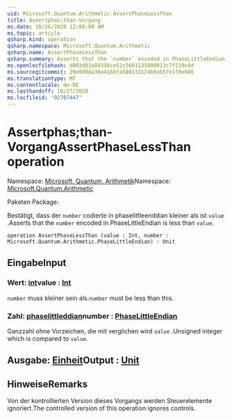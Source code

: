 ```yaml
---
uid: Microsoft.Quantum.Arithmetic.AssertPhaseLessThan
title: Assertphas;than-Vorgang
ms.date: 10/26/2020 12:00:00 AM
ms.topic: article
qsharp.kind: operation
qsharp.namespace: Microsoft.Quantum.Arithmetic
qsharp.name: AssertPhaseLessThan
qsharp.summary: Asserts that the `number` encoded in PhaseLittleEndian is less than `value`.
ms.openlocfilehash: d003d83a84356ce52c5601135000813c7f119e4d
ms.sourcegitcommit: 29e0d88a30e4166fa580132124b0eb57e1f0e986
ms.translationtype: MT
ms.contentlocale: de-DE
ms.lasthandoff: 10/27/2020
ms.locfileid: "92707447"
---
```

# <a name="assertphaselessthan-operation"></a><span data-ttu-id="15440-102">Assertphas;than-Vorgang</span><span class="sxs-lookup"><span data-stu-id="15440-102">AssertPhaseLessThan operation</span></span>

<span data-ttu-id="15440-103">Namespace: [Microsoft. Quantum. Arithmetik](xref:Microsoft.Quantum.Arithmetic)</span><span class="sxs-lookup"><span data-stu-id="15440-103">Namespace: [Microsoft.Quantum.Arithmetic](xref:Microsoft.Quantum.Arithmetic)</span></span>

<span data-ttu-id="15440-104">Paketen [](https://nuget.org/packages/)</span><span class="sxs-lookup"><span data-stu-id="15440-104">Package: [](https://nuget.org/packages/)</span></span>


<span data-ttu-id="15440-105">Bestätigt, dass der `number` codierte in phaselittleenddian kleiner als ist `value` .</span><span class="sxs-lookup"><span data-stu-id="15440-105">Asserts that the `number` encoded in PhaseLittleEndian is less than `value`.</span></span>

```qsharp
operation AssertPhaseLessThan (value : Int, number : Microsoft.Quantum.Arithmetic.PhaseLittleEndian) : Unit
```


## <a name="input"></a><span data-ttu-id="15440-106">Eingabe</span><span class="sxs-lookup"><span data-stu-id="15440-106">Input</span></span>

### <a name="value--int"></a><span data-ttu-id="15440-107">Wert: [int](xref:microsoft.quantum.lang-ref.int)</span><span class="sxs-lookup"><span data-stu-id="15440-107">value : [Int](xref:microsoft.quantum.lang-ref.int)</span></span>

<span data-ttu-id="15440-108">`number` muss kleiner sein als.</span><span class="sxs-lookup"><span data-stu-id="15440-108">`number` must be less than this.</span></span>


### <a name="number--phaselittleendian"></a><span data-ttu-id="15440-109">Zahl: [phaselittleddian](xref:Microsoft.Quantum.Arithmetic.PhaseLittleEndian)</span><span class="sxs-lookup"><span data-stu-id="15440-109">number : [PhaseLittleEndian](xref:Microsoft.Quantum.Arithmetic.PhaseLittleEndian)</span></span>

<span data-ttu-id="15440-110">Ganzzahl ohne Vorzeichen, die mit verglichen wird `value` .</span><span class="sxs-lookup"><span data-stu-id="15440-110">Unsigned integer which is compared to `value`.</span></span>



## <a name="output--unit"></a><span data-ttu-id="15440-111">Ausgabe: [Einheit](xref:microsoft.quantum.lang-ref.unit)</span><span class="sxs-lookup"><span data-stu-id="15440-111">Output : [Unit](xref:microsoft.quantum.lang-ref.unit)</span></span>



## <a name="remarks"></a><span data-ttu-id="15440-112">Hinweise</span><span class="sxs-lookup"><span data-stu-id="15440-112">Remarks</span></span>

<span data-ttu-id="15440-113">Von der kontrollierten Version dieses Vorgangs werden Steuerelemente ignoriert.</span><span class="sxs-lookup"><span data-stu-id="15440-113">The controlled version of this operation ignores controls.</span></span>